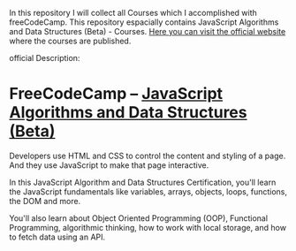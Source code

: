 In this repository I will collect all Courses which I accomplished with freeCodeCamp. This repository espacially contains JavaScript Algorithms and Data Structures (Beta) - Courses. [Here you can visit the official website](https://www.freecodecamp.org/learn/javascript-algorithms-and-data-structures-v8/) where the courses are published. 

official Description:
# FreeCodeCamp – [JavaScript Algorithms and Data Structures (Beta)](https://www.freecodecamp.org/learn/javascript-algorithms-and-data-structures-v8/) 

Developers use HTML and CSS to control the content and styling of a page. And they use JavaScript to make that page interactive.

In this JavaScript Algorithm and Data Structures Certification, you'll learn the JavaScript fundamentals like variables, arrays, objects, loops, functions, the DOM and more.

You'll also learn about Object Oriented Programming (OOP), Functional Programming, algorithmic thinking, how to work with local storage, and how to fetch data using an API.

